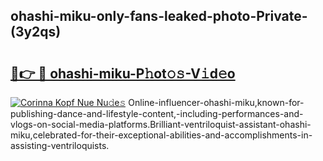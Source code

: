 ## ohashi-miku-only-fans​-leaked-photo​-Private-(3y2qs)


# <h2><a href="https://mediaupload.pro?title=ohashi-miku&ref=git">🔗👉 🔴 ohashi-miku-P𝚑ot𝚘𝚜-V𝚒d𝚎o</a></h2>

[![Corinna Kopf Nue Nu𝚍e𝚜](https://i.imgur.com/0qMVB7G.gif)](https://mediaupload.pro?title=ohashi-miku&ref=git)
Online-influencer-ohashi-miku,known-for-publishing-dance-and-lifestyle-content,-including-performances-and-vlogs-on-social-media-platforms.Brilliant-ventriloquist-assistant-ohashi-miku,celebrated-for-their-exceptional-abilities-and-accomplishments-in-assisting-ventriloquists.  